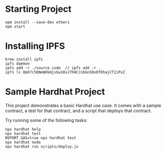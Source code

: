 # Starting Project

```shell
npm install --save-dev ethers
npm start
```

# Installing IPFS
```shell
brew install ipfs
ipfs daemon
ipfs add -r ./source_code  // ipfs add -r .                        
ipfs ls QmX7c5QNeWUkmjsEw18sJ7hHCJibGnSDxDfKhajCT2iPxZ
```

# Sample Hardhat Project

This project demonstrates a basic Hardhat use case. It comes with a sample contract, a test for that contract, and a script that deploys that contract.

Try running some of the following tasks:

```shell
npx hardhat help
npx hardhat test
REPORT_GAS=true npx hardhat test
npx hardhat node
npx hardhat run scripts/deploy.js
```
